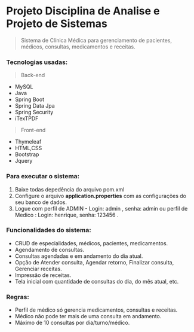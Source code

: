 # Projeto Disciplina de Analise e Projeto de Sistemas
> Sistema de Clínica Médica para gerenciamento de pacientes, médicos, consultas, medicamentos e receitas.
### Tecnologias usadas: 
>Back-end
* MySQL
* Java
* Spring Boot
* Spring Data Jpa
* Spring Security
* iTexTPDF

>Front-end
* Thymeleaf
* HTML,CSS
* Bootstrap
* Jquery

### Para executar o sistema:

1. Baixe todas depedência do arquivo pom.xml
2. Configure o arquivo **application.properties** com as configurações do seu banco de dados.
3. Logue com perfil de ADMIN - Login: admin , senha: admin  ou perfil de Medico : Login: henrique, senha: 123456 .

### Funcionalidades do sistema:

* CRUD de especialidades, médicos, pacientes, medicamentos.
* Agendamento de consultas.
* Consultas agendadas e em andamento do dia atual.
* Opção de Atender consulta, Agendar retorno, Finalizar consulta, Gerenciar receitas.
* Impressão de receitas.
* Tela inicial com quantidade de consultas do dia, do mês atual, etc.

### Regras:
* Perfil de médico só gerencia medicamentos, consultas e receitas.
* Médico não pode ter mais de uma consulta em andamento.
* Máximo de 10 consultas por dia/turno/médico.
